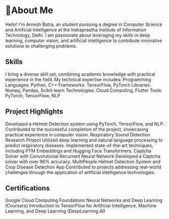 # 💫About Me 

Hello! I'm Arnesh Batra, an  student pursuing a degree in Computer Science and Artificial Intelligence at the Indraprastha Institute of Information Technology, Delhi. I am passionate about leveraging my skills in deep learning, computer vision, and artificial intelligence to contribute innovative solutions to challenging problems.


## Skills
I bring a diverse skill set, combining academic knowledge with practical experience in the field. My technical expertise includes:
Programming Languages: Python, C++
Frameworks: TensorFlow, PyTorch
Libraries: Numpy, Pandas, Scikit-learn
Technologies: Cloud Computing, Flutter
Tools: PyTorch, TensorFlow, NLP


## Project Highlights
Developed a Helmet Detection system using PyTorch, TensorFlow, and NLP.
Contributed to the successful completion of the project, showcasing practical experience in computer vision.
Respiratory Sound Detection Research Project
Utilized deep learning and natural language processing to predict respiratory diseases.
Implemented state-of-the-art techniques, including PTM Embeddings and Hugging Face Transformers.
Captcha Solver with Convolutional Recurrent Neural Network
Developed a Captcha solver with over 96% accuracy.
MultiPeople Helmet Detection System and Crop Disease Detection App
Contributed to projects addressing real-world challenges through the application of artificial intelligence technologies.

## Certifications
Google Cloud Computing Foundations
Neural Networks and Deep Learning (Coursera)
Introduction to TensorFlow for Artificial Intelligence, Machine Learning, and Deep Learning (DeepLearning.AI)
